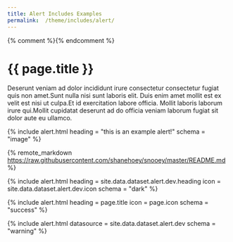 ```yaml
---
title: Alert Includes Examples
permalink:  /theme/includes/alert/
---
```

{% comment %}<!-- v1.2.117 pages/theme/includes/alert.md-->{% endcomment %}

# {{ page.title }}

Deserunt veniam ad dolor incididunt irure consectetur consectetur fugiat quis non amet.Sunt nulla nisi sunt laboris elit. Duis enim amet mollit est ex velit est nisi ut culpa.Et id exercitation labore officia. Mollit laboris laborum irure qui.Mollit cupidatat deserunt ad do officia veniam laborum fugiat sit dolor aute eu ullamco.

{% include alert.html heading = "this is an example alert!"
                      schema = "image"
%}

{% remote_markdown https://raw.githubusercontent.com/shanehoey/snooey/master/README.md %}

{% include alert.html heading = site.data.dataset.alert.dev.heading
                      icon = site.data.dataset.alert.dev.icon
                      schema = "dark"
%}

{% include alert.html heading = page.title
                      icon = page.icon
                      schema = "success"
%}

{% include alert.html datasource = site.data.dataset.alert.dev
                      schema = "warning"
%}
